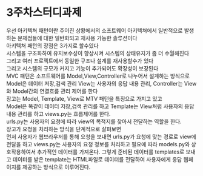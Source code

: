 # 3주차스터디과제

우선 아키텍쳐 패턴이란 주어진 상황에서의 소프트웨어 아키텍쳐에서
일반적으로 발생하는 문제점들에 대한 일반화되고 재사용 가능한 솔루션이다<br/>
아키텍쳐 패턴의 장점은 3가지로 할수있다<br/>
시스템을 구조화하여 유지보수성이 향상시켜 시스템의 상태유지가 좀 더 수월해진다<br/>
그리고 여러 프로젝트에서 동일한 구조나 설계를 재사용할수가 있다<br/>
그리고 시스템의 규모가 커지고 기능이 추가되어도 확장성이 보장된다<br/>
MVC 패턴은 소프트웨어를 Model,View,Controller로 나누어서 설계하는 방식으로 Model은 데이터 저장,검색 관리 View는 사용자의 응답 내용 관리, Controller는 View와 Model간의 연결흐름 관리 제어를 한다<br/>
장고는 Model, Template, View로 MTV 패턴을 특징으로 가지고 있고<br/>
Model은 똑같이 데이터 저장,검색 관리를 하고
Template는 View처럼 사용자의 응답 내용 관리를 하고
views.py는 흐름제어를 한다.<br/>
urls.py는 사용자의 요청에 따라 view의 목적지를 찾아서 전달하는 역할을 한다.<br/>
장고가 요청을 처리하는 방식을 단계적으로 살펴보면<br/>
먼저 사용자가 웹브라우저를 통해 요청을 보내면
urls.py가 요청에 맞는 경로로 view에 전달을 하고
views.py는 사용자의 요청 정보를 처리하고 필요에 따라 models.py와 상호작용하여서
추가적인 데이터를 가져온다.
그렇게 준비된 데이터를 templates로 보내고
데이터를 받은 template는 HTML파일로 데이터를 전달하여 사용자에게 응답 웹페이지를 제공하는
방식으로 이루어진다.<br/>